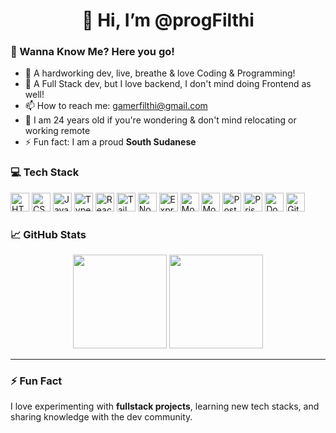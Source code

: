 <h1 align="center">👋 Hi, I’m @progFilthi</h1>

### 🌱 Wanna Know Me? Here you go!
- 👀 A hardworking dev, live, breathe & love Coding & Programming!
- 🌱 A Full Stack dev, but I love backend, I don't mind doing Frontend as well!
- 📫 How to reach me: <a href="mailto:gamerfilthi@gmail.com">gamerfilthi@gmail.com</a>
- 👀 I am 24 years old if you're wondering & don't mind relocating or working remote
- ⚡ Fun fact: I am a proud **South Sudanese**

### 💻 Tech Stack
<p align="left">
  <img alt="HTML5" src="https://cdn.jsdelivr.net/gh/devicons/devicon/icons/html5/html5-original.svg" width="30" height="30" />
  <img alt="CSS3" src="https://cdn.jsdelivr.net/gh/devicons/devicon/icons/css3/css3-original.svg" width="30" height="30" />
  <img alt="JavaScript" src="https://cdn.jsdelivr.net/gh/devicons/devicon/icons/javascript/javascript-original.svg" width="30" height="30" />
  <img alt="TypeScript" src="https://cdn.jsdelivr.net/gh/devicons/devicon/icons/typescript/typescript-original.svg" width="30" height="30" />
  <img alt="React" src="https://cdn.jsdelivr.net/gh/devicons/devicon/icons/react/react-original.svg" width="30" height="30" />
  <img alt="TailwindCSS" src="https://cdn.jsdelivr.net/gh/devicons/devicon/icons/tailwindcss/tailwindcss-original.svg" width="30" height="30" />
  <img alt="Node.js" src="https://cdn.jsdelivr.net/gh/devicons/devicon/icons/nodejs/nodejs-original.svg" width="30" height="30" />
  <img alt="Express" src="https://cdn.jsdelivr.net/gh/devicons/devicon/icons/express/express-original.svg" width="30" height="30" />
  <img alt="Mongoose" src="https://cdn.jsdelivr.net/gh/devicons/devicon/icons/mongoose/mongoose-original.svg" width="30" height="30" />
  <img alt="MongoDB" src="https://cdn.jsdelivr.net/gh/devicons/devicon/icons/mongodb/mongodb-original.svg" width="30" height="30" />
  <img alt="PostgreSQL" src="https://cdn.jsdelivr.net/gh/devicons/devicon/icons/postgresql/postgresql-original.svg" width="30" height="30" />
  <img alt="Prisma" src="https://cdn.jsdelivr.net/gh/devicons/devicon/icons/prisma/prisma-original.svg" width="30" height="30" />
  <img alt="Docker" src="https://cdn.jsdelivr.net/gh/devicons/devicon/icons/docker/docker-original.svg" width="30" height="30" />
  <img alt="Git" src="https://cdn.jsdelivr.net/gh/devicons/devicon/icons/git/git-original.svg" width="30" height="30" />
</p>

### 📈 GitHub Stats
<p align="center">
  <img height="150em" src="https://github-readme-stats.vercel.app/api?username=progFilthi&show_icons=true&hide_border=true&count_private=true&include_all_commits=true&theme=tokyonight" />
  <img height="150em" src="https://github-readme-stats.vercel.app/api/top-langs/?username=progFilthi&layout=compact&hide_border=true&theme=tokyonight" />
</p>

---

### ⚡ Fun Fact
I love experimenting with **fullstack projects**, learning new tech stacks, and sharing knowledge with the dev community.
